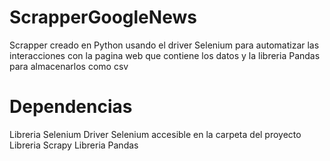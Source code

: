 # ScrapperGoogleNews
Scrapper creado en Python usando el driver Selenium para automatizar las interacciones con la pagina web que contiene los datos y la libreria Pandas para almacenarlos como csv
# Dependencias
Libreria Selenium
Driver Selenium accesible en la carpeta del proyecto
Libreria Scrapy
Libreria Pandas
